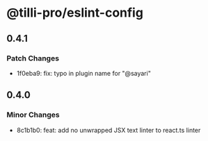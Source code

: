# @tilli-pro/eslint-config

## 0.4.1

### Patch Changes

- 1f0eba9: fix: typo in plugin name for "@sayari"

## 0.4.0

### Minor Changes

- 8c1b1b0: feat: add no unwrapped JSX text linter to react.ts linter
